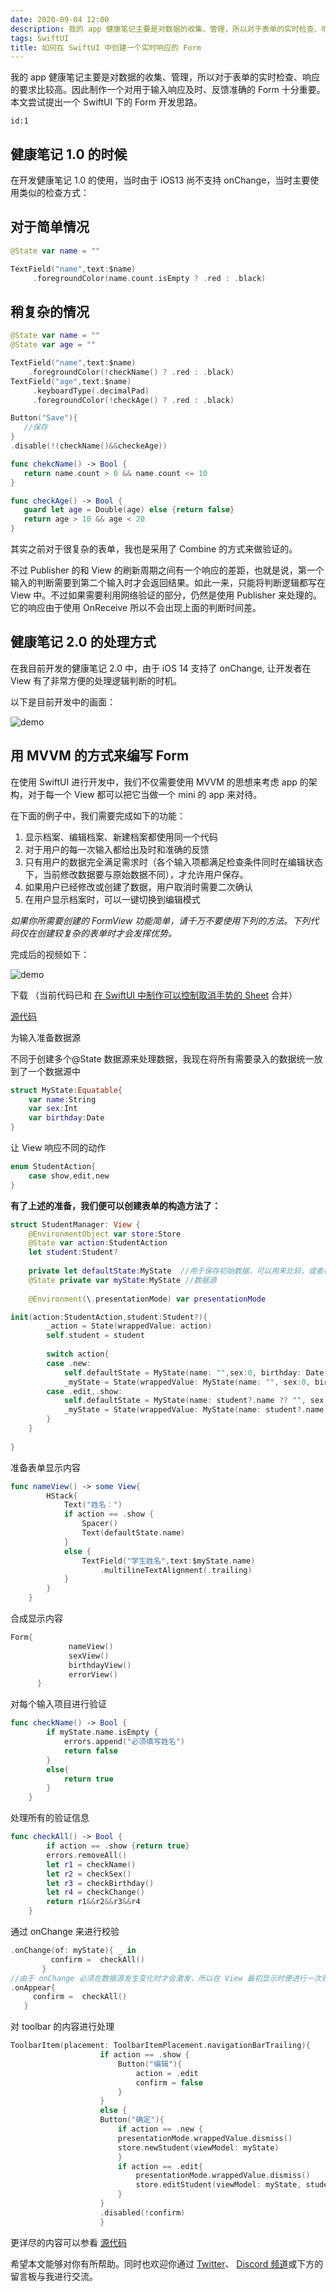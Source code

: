 ```yaml
---
date: 2020-09-04 12:00
description: 我的 app 健康笔记主要是对数据的收集、管理，所以对于表单的实时检查、响应的要求比较高。因此制作一个对用于输入响应及时、反馈准确的 Form 十分重要。本文尝试提出一个 SwiftUI 下的 Form 开发思路。
tags: SwiftUI
title: 如何在 SwiftUI 中创建一个实时响应的 Form
---
```


我的 app 健康笔记主要是对数据的收集、管理，所以对于表单的实时检查、响应的要求比较高。因此制作一个对用于输入响应及时、反馈准确的 Form 十分重要。本文尝试提出一个 SwiftUI 下的 Form 开发思路。

```responser
id:1
```

## 健康笔记 1.0 的时候 ##

在开发健康笔记 1.0 的使用，当时由于 iOS13 尚不支持 onChange，当时主要使用类似的检查方式：

## 对于简单情况 ##

```swift
@State var name = ""

TextField("name",text:$name)
     .foregroundColor(name.count.isEmpty ? .red : .black)

```

## 稍复杂的情况 ##

```swift
@State var name = ""
@State var age = ""

TextField("name",text:$name)
    .foregroundColor(!checkName() ? .red : .black)
TextField("age",text:$name)
     .keyboardType(.decimalPad)
     .foregroundColor(!checkAge() ? .red : .black)

Button("Save"){
   //保存
}
.disable(!(checkName()&&checkeAge))

func chekcName() -> Bool {
   return name.count > 0 && name.count <= 10 
}

func checkAge() -> Bool {
   guard let age = Double(age) else {return false}
   return age > 10 && age < 20
}
```

其实之前对于很复杂的表单，我也是采用了 Combine 的方式来做验证的。

不过 Publisher 的和 View 的刷新周期之间有一个响应的差距，也就是说，第一个输入的判断需要到第二个输入时才会返回结果。如此一来，只能将判断逻辑都写在 View 中。不过如果需要利用网络验证的部分，仍然是使用 Publisher 来处理的。它的响应由于使用 OnReceive 所以不会出现上面的判断时间差。

## 健康笔记 2.0 的处理方式 ##

在我目前开发的健康笔记 2.0 中，由于 iOS 14 支持了 onChange, 让开发者在 View 有了非常方便的处理逻辑判断的时机。

以下是目前开发中的画面：

![demo](https://cdn.fatbobman.com/swiftui-form-formDemo.gif)

## 用 MVVM 的方式来编写 Form ##

在使用 SwiftUI 进行开发中，我们不仅需要使用 MVVM 的思想来考虑 app 的架构，对于每一个 View 都可以把它当做一个 mini 的 app 来对待。

在下面的例子中，我们需要完成如下的功能：

1. 显示档案、编辑档案、新建档案都使用同一个代码
2. 对于用户的每一次输入都给出及时和准确的反馈
3. 只有用户的数据完全满足需求时（各个输入项都满足检查条件同时在编辑状态下，当前修改数据要与原始数据不同），才允许用户保存。
4. 如果用户已经修改或创建了数据，用户取消时需要二次确认
5. 在用户显示档案时，可以一键切换到编辑模式

*如果你所需要创建的 FormView 功能简单，请千万不要使用下列的方法。下列代码仅在创建较复杂的表单时才会发挥优势。*

完成后的视频如下：

![demo](https://cdn.fatbobman.com/swiftui-form-studentDemo.gif)

下载 （当前代码已和 [在 SwiftUI 中制作可以控制取消手势的 Sheet](https://zhuanlan.zhihu.com/p/245663226) 合并）

[源代码](https://github.com/fatbobman/DismissConfirmSheet)

为输入准备数据源

不同于创建多个@State 数据源来处理数据，我现在将所有需要录入的数据统一放到了一个数据源中

```swift
struct MyState:Equatable{
    var name:String
    var sex:Int
    var birthday:Date
}
```

让 View 响应不同的动作

```swift
enum StudentAction{
    case show,edit,new
}
```

**有了上述的准备，我们便可以创建表单的构造方法了：**

```swift
struct StudentManager: View {
    @EnvironmentObject var store:Store
    @State var action:StudentAction
    let student:Student?
    
    private let defaultState:MyState  //用于保存初始数据，可以用来比较，或者在我的 app 中，可以恢复用户之前的值
    @State private var myState:MyState //数据源
    
    @Environment(\.presentationMode) var presentationMode

init(action:StudentAction,student:Student?){
        _action = State(wrappedValue: action)
        self.student = student
        
        switch action{
        case .new:
            self.defaultState = MyState(name: "",sex:0, birthday: Date())
            _myState = State(wrappedValue: MyState(name: "", sex:0, birthday: Date()))
        case .edit,.show:
            self.defaultState = MyState(name: student?.name ?? "", sex:Int(student?.sex ?? 0) , birthday: student?.birthday ?? Date())
            _myState = State(wrappedValue: MyState(name: student?.name ?? "", sex:Int(student?.sex ?? 0), birthday: student?.birthday ?? Date()))
        }
    }
  
}
```

准备表单显示内容

```swift
func nameView() -> some View{
        HStack{
            Text("姓名：")
            if action == .show {
                Spacer()
                Text(defaultState.name)
            }
            else {
                TextField("学生姓名",text:$myState.name)
                    .multilineTextAlignment(.trailing)
            }
        }
    }
```

合成显示内容

```swift
Form{
             nameView()
             sexView()
             birthdayView()
             errorView()
      }
```

对每个输入项目进行验证

```swift
func checkName() -> Bool {
        if myState.name.isEmpty {
            errors.append("必须填写姓名")
            return false
        }
        else{
            return true
        }
    }
```

处理所有的验证信息

```swift
func checkAll() -> Bool {
        if action == .show {return true}
        errors.removeAll()
        let r1 = checkName()
        let r2 = checkSex()
        let r3 = checkBirthday()
        let r4 = checkChange()
        return r1&&r2&&r3&&r4
    }
```

通过 onChange 来进行校验

```swift
.onChange(of: myState){ _ in
         confirm =  checkAll()
       }
//由于 onChange 必须在数据源发生变化时才会激发，所以在 View 最初显示时便进行一次验证
.onAppear{
     confirm =  checkAll()
   }
```

对 toolbar 的内容进行处理

```swift
ToolbarItem(placement: ToolbarItemPlacement.navigationBarTrailing){
                    if action == .show {
                        Button("编辑"){
                            action = .edit
                            confirm = false
                        }
                    }
                    else {
                    Button("确定"){
                        if action == .new {
                        presentationMode.wrappedValue.dismiss()
                        store.newStudent(viewModel: myState)
                        }
                        if action == .edit{
                            presentationMode.wrappedValue.dismiss()
                            store.editStudent(viewModel: myState, student: student!)
                        }
                    }
                    .disabled(!confirm)
                    }
```

更详尽的内容可以参看 [源代码](https://github.com/fatbobman/DismissConfirmSheet)

希望本文能够对你有所帮助。同时也欢迎你通过 [Twitter](https://twitter.com/fatbobman)、 [Discord 频道](https://discord.gg/ApqXmy5pQJ)或下方的留言板与我进行交流。
